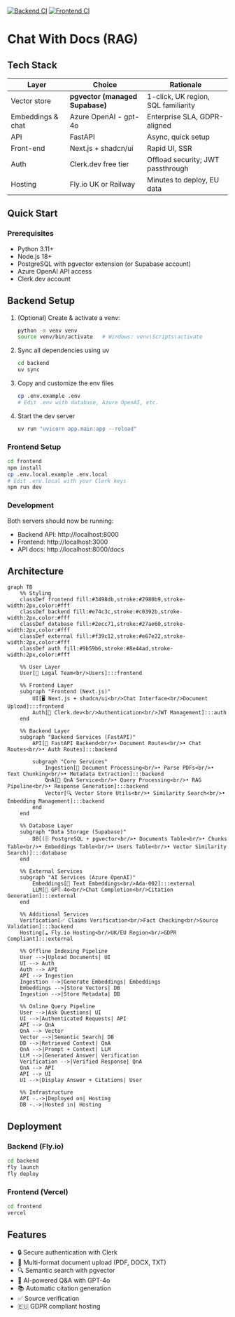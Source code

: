 [![Backend CI](https://github.com/excetra-product-lab/chat_with_docs/actions/workflows/backend-ci.yml/badge.svg)](https://github.com/excetra-product-lab/chat_with_docs/actions/workflows/backend-ci.yml)
[![Frontend CI](https://github.com/excetra-product-lab/chat_with_docs/actions/workflows/frontend-ci.yml/badge.svg)](https://github.com/excetra-product-lab/chat_with_docs/actions/workflows/frontend-ci.yml)
# Chat With Docs (RAG)
## Tech Stack
| Layer             | Choice                          | Rationale                           |
| ----------------- | ------------------------------- | ----------------------------------- |
| Vector store      | **pgvector (managed Supabase)** | 1-click, UK region, SQL familiarity |
| Embeddings & chat | Azure OpenAI - gpt-4o           | Enterprise SLA, GDPR-aligned        |
| API               | FastAPI                         | Async, quick setup                  |
| Front-end         | Next.js + shadcn/ui             | Rapid UI, SSR                       |
| Auth              | Clerk.dev free tier             | Offload security; JWT passthrough   |
| Hosting           | Fly.io UK or Railway            | Minutes to deploy, EU data          |

## Quick Start

### Prerequisites
- Python 3.11+
- Node.js 18+
- PostgreSQL with pgvector extension (or Supabase account)
- Azure OpenAI API access
- Clerk.dev account

## Backend Setup
1. (Optional) Create & activate a venv:
   ```bash
   python -m venv venv
   source venv/bin/activate   # Windows: venv\Scripts\activate
   ```
2. Sync all dependencies using uv
   ```bash
   cd backend
   uv sync
   ```
3. Copy and customize the env files
   ```bash
   cp .env.example .env
   # Edit .env with database, Azure OpenAI, etc.
   ```
4. Start the dev server
   ```bash
   uv run "uvicorn app.main:app --reload"
   ```



### Frontend Setup
```bash
cd frontend
npm install
cp .env.local.example .env.local
# Edit .env.local with your Clerk keys
npm run dev
```

### Development
Both servers should now be running:
- Backend API: http://localhost:8000
- Frontend: http://localhost:3000
- API docs: http://localhost:8000/docs

## Architecture
```mermaid
graph TB
    %% Styling
    classDef frontend fill:#3498db,stroke:#2980b9,stroke-width:2px,color:#fff
    classDef backend fill:#e74c3c,stroke:#c0392b,stroke-width:2px,color:#fff
    classDef database fill:#2ecc71,stroke:#27ae60,stroke-width:2px,color:#fff
    classDef external fill:#f39c12,stroke:#e67e22,stroke-width:2px,color:#fff
    classDef auth fill:#9b59b6,stroke:#8e44ad,stroke-width:2px,color:#fff
    
    %% User Layer
    User[👤 Legal Team<br/>Users]:::frontend
    
    %% Frontend Layer
    subgraph "Frontend (Next.js)"
        UI[🖥️ Next.js + shadcn/ui<br/>Chat Interface<br/>Document Upload]:::frontend
        Auth[🔐 Clerk.dev<br/>Authentication<br/>JWT Management]:::auth
    end
    
    %% Backend Layer  
    subgraph "Backend Services (FastAPI)"
        API[🚀 FastAPI Backend<br/>• Document Routes<br/>• Chat Routes<br/>• Auth Routes]:::backend
        
        subgraph "Core Services"
            Ingestion[📄 Document Processing<br/>• Parse PDFs<br/>• Text Chunking<br/>• Metadata Extraction]:::backend
            QnA[🤖 QnA Service<br/>• Query Processing<br/>• RAG Pipeline<br/>• Response Generation]:::backend
            Vector[🔍 Vector Store Utils<br/>• Similarity Search<br/>• Embedding Management]:::backend
        end
    end
    
    %% Database Layer
    subgraph "Data Storage (Supabase)"
        DB[(🗄️ PostgreSQL + pgvector<br/>• Documents Table<br/>• Chunks Table<br/>• Embeddings Table<br/>• Users Table<br/>• Vector Similarity Search)]:::database
    end
    
    %% External Services
    subgraph "AI Services (Azure OpenAI)"
        Embeddings[🧠 Text Embeddings<br/>Ada-002]:::external
        LLM[💬 GPT-4o<br/>Chat Completion<br/>Citation Generation]:::external
    end
    
    %% Additional Services
    Verification[✅ Claims Verification<br/>Fact Checking<br/>Source Validation]:::backend
    Hosting[☁️ Fly.io Hosting<br/>UK/EU Region<br/>GDPR Compliant]:::external
    
    %% Offline Indexing Pipeline
    User -->|Upload Documents| UI
    UI --> Auth
    Auth --> API
    API --> Ingestion
    Ingestion -->|Generate Embeddings| Embeddings
    Embeddings -->|Store Vectors| DB
    Ingestion -->|Store Metadata| DB
    
    %% Online Query Pipeline
    User -->|Ask Questions| UI
    UI -->|Authenticated Requests| API
    API --> QnA
    QnA --> Vector
    Vector -->|Semantic Search| DB
    DB -->|Retrieved Context| QnA
    QnA -->|Prompt + Context| LLM
    LLM -->|Generated Answer| Verification
    Verification -->|Verified Response| QnA
    QnA --> API
    API --> UI
    UI -->|Display Answer + Citations| User
    
    %% Infrastructure
    API -.->|Deployed on| Hosting
    DB -.->|Hosted in| Hosting
```

## Deployment

### Backend (Fly.io)
```bash
cd backend
fly launch
fly deploy
```

### Frontend (Vercel)
```bash
cd frontend
vercel
```

## Features
- 🔒 Secure authentication with Clerk
- 📄 Multi-format document upload (PDF, DOCX, TXT)
- 🔍 Semantic search with pgvector
- 💬 AI-powered Q&A with GPT-4o
- 📚 Automatic citation generation
- ✅ Source verification
- 🇪🇺 GDPR compliant hosting
